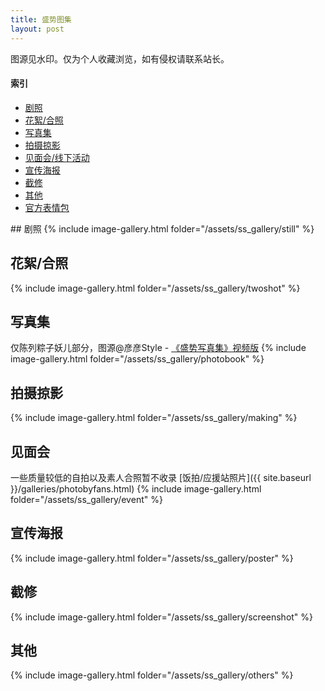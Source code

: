 ```yaml
---
title: 盛势图集
layout: post
---
```


图源见水印。仅为个人收藏浏览，如有侵权请联系站长。

#### 索引
* [剧照](#剧照)
* [花絮/合照](#花絮合照)
* [写真集](#写真集)
* [拍摄掠影](#拍摄掠影)
* [见面会/线下活动](#见面会)
* [宣传海报](#宣传海报)
* [截修](#截修)
* [其他](#其他)
* [官方表情包](https://weibo.com/5748590698/G4UMybyde)

<div class="line"></div>
## 剧照
{% include image-gallery.html folder="/assets/ss_gallery/still" %}

## 花絮/合照
{% include image-gallery.html folder="/assets/ss_gallery/twoshot" %}

## 写真集
仅陈列粽子妖儿部分，图源@彦彦Style - [《盛势写真集》视频版](https://www.bilibili.com/video/BV1wx41177Se)
{% include image-gallery.html folder="/assets/ss_gallery/photobook" %}

## 拍摄掠影
{% include image-gallery.html folder="/assets/ss_gallery/making" %}

## 见面会
一些质量较低的自拍以及素人合照暂不收录
[饭拍/应援站照片]({{ site.baseurl }}/galleries/photobyfans.html)
{% include image-gallery.html folder="/assets/ss_gallery/event" %}

## 宣传海报
{% include image-gallery.html folder="/assets/ss_gallery/poster" %}

## 截修
{% include image-gallery.html folder="/assets/ss_gallery/screenshot" %}

## 其他
{% include image-gallery.html folder="/assets/ss_gallery/others" %}


